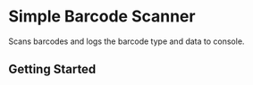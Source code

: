 # Simple Barcode Scanner

Scans barcodes and logs the barcode type and data to console.

## Getting Started
